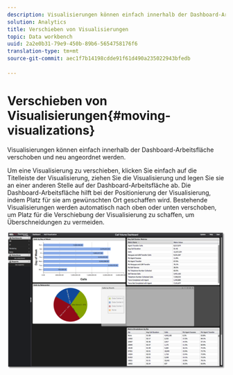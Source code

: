 ```yaml
---
description: Visualisierungen können einfach innerhalb der Dashboard-Arbeitsfläche verschoben und neu angeordnet werden.
solution: Analytics
title: Verschieben von Visualisierungen
topic: Data workbench
uuid: 2a2e0b31-79e9-450b-89b6-5654758176f6
translation-type: tm+mt
source-git-commit: aec1f7b14198cdde91f61d490a235022943bfedb

---
```



# Verschieben von Visualisierungen{#moving-visualizations}

Visualisierungen können einfach innerhalb der Dashboard-Arbeitsfläche verschoben und neu angeordnet werden.

Um eine Visualisierung zu verschieben, klicken Sie einfach auf die Titelleiste der Visualisierung, ziehen Sie die Visualisierung und legen Sie sie an einer anderen Stelle auf der Dashboard-Arbeitsfläche ab. Die Dashboard-Arbeitsfläche hilft bei der Positionierung der Visualisierung, indem Platz für sie am gewünschten Ort geschaffen wird. Bestehende Visualisierungen werden automatisch nach oben oder unten verschoben, um Platz für die Verschiebung der Visualisierung zu schaffen, um Überschneidungen zu vermeiden.

![](assets/move_visual.png)

